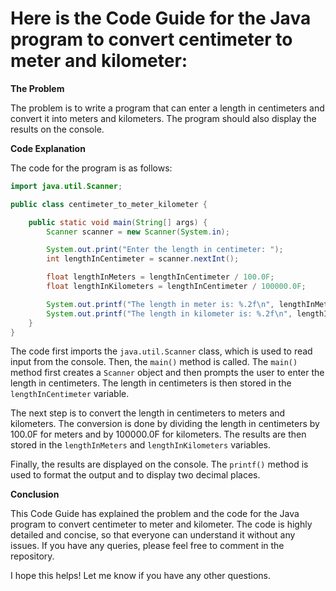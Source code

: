 # Here is the Code Guide for the Java program to convert centimeter to meter and kilometer:

**The Problem**

The problem is to write a program that can enter a length in centimeters and convert it into meters and kilometers. The program should also display the results on the console.

**Code Explanation**

The code for the program is as follows:

```java
import java.util.Scanner;

public class centimeter_to_meter_kilometer {

    public static void main(String[] args) {
        Scanner scanner = new Scanner(System.in);

        System.out.print("Enter the length in centimeter: ");
        int lengthInCentimeter = scanner.nextInt();

        float lengthInMeters = lengthInCentimeter / 100.0F;
        float lengthInKilometers = lengthInCentimeter / 100000.0F;

        System.out.printf("The length in meter is: %.2f\n", lengthInMeters);
        System.out.printf("The length in kilometer is: %.2f\n", lengthInKilometers);
    }
}
```

The code first imports the `java.util.Scanner` class, which is used to read input from the console. Then, the `main()` method is called. The `main()` method first creates a `Scanner` object and then prompts the user to enter the length in centimeters. The length in centimeters is then stored in the `lengthInCentimeter` variable.

The next step is to convert the length in centimeters to meters and kilometers. The conversion is done by dividing the length in centimeters by 100.0F for meters and by 100000.0F for kilometers. The results are then stored in the `lengthInMeters` and `lengthInKilometers` variables.

Finally, the results are displayed on the console. The `printf()` method is used to format the output and to display two decimal places.

**Conclusion**

This Code Guide has explained the problem and the code for the Java program to convert centimeter to meter and kilometer. The code is highly detailed and concise, so that everyone can understand it without any issues. If you have any queries, please feel free to comment in the repository.

I hope this helps! Let me know if you have any other questions.
